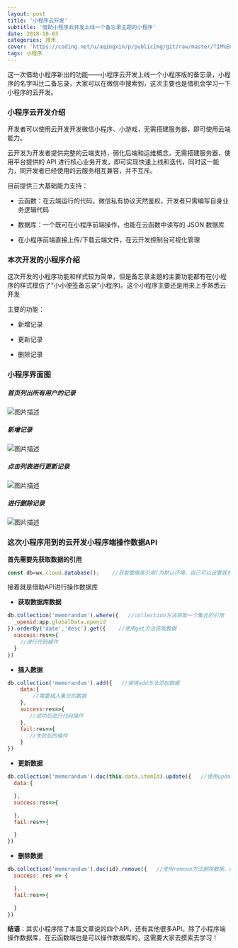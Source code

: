 ```yaml
---
layout: post
title: '小程序云开发'
subtitle: '借助小程序云开发上线一个备忘录主题的小程序'
date: 2018-10-03
categories: 技术
cover: 'https://coding.net/u/aqingxin/p/publicImg/git/raw/master/TIM%E6%88%AA%E5%9B%BE20181003093022.png'
tags: 小程序
---
```

这一次借助小程序新出的功能——小程序云开发上线一个小程序版的备忘录，小程序的名字叫辻二备忘录，大家可以在微信中搜索到，这次主要也是借机会学习一下小程序的云开发。

### **小程序云开发介绍**

开发者可以使用云开发开发微信小程序、小游戏，无需搭建服务器，即可使用云端能力。

云开发为开发者提供完整的云端支持，弱化后端和运维概念，无需搭建服务器，使用平台提供的 API 进行核心业务开发，即可实现快速上线和迭代，同时这一能力，同开发者已经使用的云服务相互兼容，并不互斥。

目前提供三大基础能力支持：

- 云函数：在云端运行的代码，微信私有协议天然鉴权，开发者只需编写自身业务逻辑代码

- 数据库：一个既可在小程序前端操作，也能在云函数中读写的 JSON 数据库

- 在小程序前端直接上传/下载云端文件，在云开发控制台可视化管理

### **本次开发的小程序介绍**
这次开发的小程序功能和样式较为简单，但是备忘录主题的主要功能都有在(小程序的样式模仿了“小小便签备忘录”小程序)。这个小程序主要还是用来上手熟悉云开发

主要的功能：

- 新增记录

- 更新记录

- 删除记录

### 小程序界面图
##### 首页列出所有用户的记录
![图片描述](https://coding.net/u/aqingxin/p/publicImg/git/raw/master/TIM%E6%88%AA%E5%9B%BE20181003090651.png)

##### 新增记录
![图片描述](https://coding.net/u/aqingxin/p/publicImg/git/raw/master/TIM%E6%88%AA%E5%9B%BE20181003090740.png)

##### 点击列表进行更新记录
![图片描述](https://coding.net/u/aqingxin/p/publicImg/git/raw/master/TIM%E6%88%AA%E5%9B%BE20181003090812.png)

##### 进行删除记录
![图片描述](https://coding.net/u/aqingxin/p/publicImg/git/raw/master/TIM%E6%88%AA%E5%9B%BE20181003090758.png)

### **这次小程序用到的云开发小程序端操作数据API**
**首先需要先获取数据的引用**
```javascript
const db=wx.cloud.database();    //获取数据库引用(为默认环境，自己可以设置其他环境)
```
接着就是借助API进行操作数据库

- **获取数据库数据**
```javascript
db.collection('memorandum').where({   //collection方法获取一个集合的引用    用where方法指定查询条件
  _openid:app.globalData.openid
}).orderBy('date','desc').get({    //使用get方法获取数据
  success:res=>{
    //进行代码操作
  }
})
```

- **插入数据**
```javascript
db.collection('memorandum').add({   //使用add方法添加数据
	data:{
        //需要插入集合的数据
	},
	success:res=>{
       //成功后进行代码操作
	},
	fail:res=>{
       //失败后的操作
	}
})
```
- **更新数据**
```javascript
db.collection('memorandum').doc(this.data.itemId).update({   //使用update方法更新数据   doc方法仅获取一条数据  where获取多条数据
  data:{

  },
  success:res=>{

  },
  fail:res=>{

  }
})
```

- **删除数据**
```javascript
db.collection('memorandum').doc(id).remove({   //使用remove方法删除数据、doc方法指定一条记录
  success: res => {

  },
  fail:res=>{

  }
})
```

**结语**：其实小程序除了本篇文章说的四个API，还有其他很多API。除了小程序端操作数据库，在云函数端也是可以操作数据库的，这需要大家去摸索去学习！
